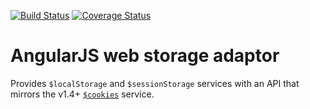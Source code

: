 [![Build Status](https://travis-ci.org/r-park/angular-storage.svg?branch=master)](https://travis-ci.org/r-park/angular-storage)
[![Coverage Status](https://coveralls.io/repos/r-park/angular-storage/badge.svg?branch=master&service=github)](https://coveralls.io/github/r-park/angular-storage?branch=master)

# AngularJS web storage adaptor
Provides `$localStorage` and `$sessionStorage` services with an API that mirrors the v1.4+ <a href="https://docs.angularjs.org/api/ngCookies/service/$cookies" target="_blank">`$cookies`</a> service.
